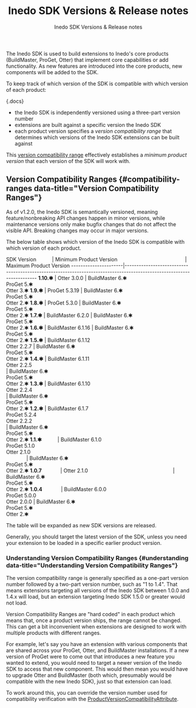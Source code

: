 ﻿---
title: Inedo SDK Versions & Release notes
subtitle: Inedo SDK Versions & Release notes
sequence: 40
keywords: inedo, inedo sdk, versions, release notes
show-headings-in-nav: true
---

The Inedo SDK is used to build extensions to Inedo's core products (BuildMaster, ProGet,  Otter) that implement core capabilities or add functionality. As new features are introduced into the core products, new components will be added to the SDK.

To keep track of which version of the SDK is compatible with which version of each product:

{.docs}
- the Inedo SDK is independently versioned using a three-part version number
- extensions are built against a specific version the Inedo SDK
- each product version specifies a *version compatibility range* that determines which versions of the Inedo SDK extensions can be built against

This [version compatibility range](#compatibility-ranges) effectively establishes a *minimum product version* that each version of the SDK will work with.

## Version Compatibility Ranges {#compatibility-ranges data-title="Version Compatibility Ranges"}

As of v1.2.0, the Inedo SDK is semantically versioned, meaning feature/nonbreaking API changes happen in minor versions, while maintenance versions only make bugfix changes that do not affect the visible API. Breaking changes may occur in major versions.

The below table shows which version of the Inedo SDK is compatible with which version of each product.

SDK Version           | Minimum Product Version                                               | Maximum Product Version
----------------------|----------------------------------------------------------------------------------------------------------------------
**1.10.✱**            | Otter  3.0.0                                                          | BuildMaster 6.✱<br/>ProGet 5.✱<br/>Otter 3.✱
**1.9.✱**             | ProGet 5.3.19                                                         | BuildMaster 6.✱<br/>ProGet 5.✱<br/>Otter 2.✱
**1.8.✱**             | ProGet 5.3.0                                                          | BuildMaster 6.✱<br/>ProGet 5.✱<br/>Otter 2.✱
**1.7.✱**             | BuildMaster 6.2.0                                                     | BuildMaster 6.✱<br/>ProGet 5.✱<br/>Otter 2.✱
**1.6.✱**             | BuildMaster 6.1.16                                                    | BuildMaster 6.✱<br/>ProGet 5.✱<br/>Otter 2.✱
**1.5.✱**             | BuildMaster 6.1.12<br/>Otter 2.2.7                                    | BuildMaster 6.✱<br/>ProGet 5.✱<br/>Otter 2.✱
**1.4.✱**             | BuildMaster 6.1.11<br/>Otter 2.2.5<br/>                               | BuildMaster 6.✱<br/>ProGet 5.✱<br/>Otter 2.✱
**1.3.✱**             | BuildMaster 6.1.10<br/>Otter 2.2.4<br/>                               | BuildMaster 6.✱<br/>ProGet 5.✱<br/>Otter 2.✱
**1.2.✱**             | BuildMaster 6.1.7<br/>ProGet 5.2.4<br/>Otter 2.2.2<br/>               | BuildMaster 6.✱<br/>ProGet 5.✱<br/>Otter 2.✱
**1.1.✱**             | BuildMaster 6.1.0<br/>ProGet 5.1.0<br/>Otter 2.1.0<br/>               | BuildMaster 6.✱<br/>ProGet 5.✱<br/>Otter 2.✱
**1.0.7**             | Otter 2.1.0                                                           | BuildMaster 6.✱<br/>ProGet 5.✱<br/>Otter 2.✱
**1.0.4**             | BuildMaster 6.0.0<br/>ProGet 5.0.0<br/>Otter 2.0.0 | BuildMaster 6.✱<br/>ProGet 5.✱<br/>Otter 2.✱

The table will be expanded as new SDK versions are released.

Generally, you should target the latest version of the SDK, unless you need your extension to be loaded in a specific earlier product version.

### Understanding Version Compatibility Ranges {#understanding data-title="Understanding Version Compatibility Ranges"}

The version compatibility range is generally specified as a one-part version number followed by a two-part version number, such as "1 to 1.4".  That means extensions targeting all versions of the Inedo SDK between 1.0.0 and 1.4.x will load, but an extension targeting Inedo SDK 1.5.0 or greater would not load.

Version Compatibility Ranges are "hard coded" in each product which means that, once a product version ships, the range cannot be changed. This can get a bit inconvenient when extensions are designed to work with multiple products with different ranges.

For example, let's say you have an extension with various components that are shared across your ProGet, Otter, and BuildMaster installations. If a new version of ProGet were to come out that introduces a new feature you wanted to extend, you would need to target a newer version of the Inedo SDK to access that new component. This would then mean you would have to upgrade Otter and BuildMaster (both which, presumably would be compatible with the new Inedo SDK), just so that extension can load.

To work around this, you can override the version number used for compatibility verification with the [ProductVersionCompatibilityAttribute](https://inedo.com/support/sdk-reference/inedosdk/Inedo.Extensibility/ProductVersionCompatibilityAttribute).   
